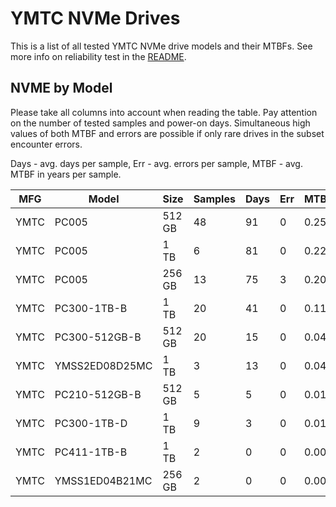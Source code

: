 YMTC NVMe Drives
================

This is a list of all tested YMTC NVMe drive models and their MTBFs. See more
info on reliability test in the [README](https://github.com/linuxhw/SMART).

NVME by Model
------------

Please take all columns into account when reading the table. Pay attention on the
number of tested samples and power-on days. Simultaneous high values of both MTBF
and errors are possible if only rare drives in the subset encounter errors.

Days - avg. days per sample,
Err  - avg. errors per sample,
MTBF - avg. MTBF in years per sample.

| MFG       | Model              | Size   | Samples | Days  | Err   | MTBF |
|-----------|--------------------|--------|---------|-------|-------|------|
| YMTC      | PC005              | 512 GB | 48      | 91    | 0     | 0.25   |
| YMTC      | PC005              | 1 TB   | 6       | 81    | 0     | 0.22   |
| YMTC      | PC005              | 256 GB | 13      | 75    | 3     | 0.20   |
| YMTC      | PC300-1TB-B        | 1 TB   | 20      | 41    | 0     | 0.11   |
| YMTC      | PC300-512GB-B      | 512 GB | 20      | 15    | 0     | 0.04   |
| YMTC      | YMSS2ED08D25MC     | 1 TB   | 3       | 13    | 0     | 0.04   |
| YMTC      | PC210-512GB-B      | 512 GB | 5       | 5     | 0     | 0.01   |
| YMTC      | PC300-1TB-D        | 1 TB   | 9       | 3     | 0     | 0.01   |
| YMTC      | PC411-1TB-B        | 1 TB   | 2       | 0     | 0     | 0.00   |
| YMTC      | YMSS1ED04B21MC     | 256 GB | 2       | 0     | 0     | 0.00   |
